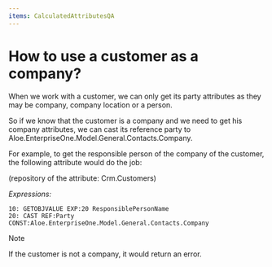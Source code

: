 ```yaml
---
items: CalculatedAttributesQA
---
```


# How to use a customer as a company?

When we work with a customer, we can only get its party attributes as they may be company, company location or a person.

So if we know that the customer is a company and we need to get his company attributes, we can cast its reference party to Aloe.EnterpriseOne.Model.General.Contacts.Company.

For example, to get the responsible person of the company of the customer, the following attribute would do the job:

(repository of the attribute: Crm.Customers)

*Expressions:*

```
10: GETOBJVALUE EXP:20 ResponsiblePersonName
20: CAST REF:Party CONST:Aloe.EnterpriseOne.Model.General.Contacts.Company
```

> [!NOTE]
>
> If the customer is not a company, it would return an error.
